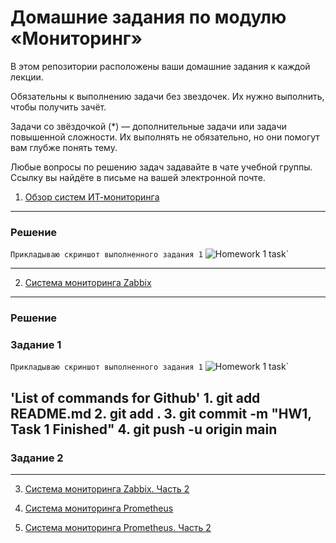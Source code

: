 # Домашние задания по модулю «Мониторинг»

В этом репозитории расположены ваши домашние задания к каждой лекции. 

Обязательны к выполнению задачи без звездочек. Их нужно выполнить, чтобы получить зачёт.

Задачи со звёздочкой (*) — дополнительные задачи или задачи повышенной сложности. Их выполнять не обязательно, но они помогут вам глубже понять тему.

Любые вопросы по решению задач задавайте в чате учебной группы. Ссылку вы найдёте в письме на вашей электронной почте.


1. [Обзор систем ИТ-мониторинга](hw-01.md)
---
### Решение

`Прикладываю скриншот выполненного задания 1`
![Homework 1 task](http://screenshot.alarislabs.com/2023_ib/image_20230813153514_f6a3b84c.png)`

---
2. [Система мониторинга Zabbix](hw-02.md)
---
### Решение

### Задание 1

`Прикладываю скриншот выполненного задания 1`
![Homework 1 task](http://screenshot.alarislabs.com/ib2024/image_20230822232750_7abd67e4.png)`

'List of commands for Github'
	1. git add README.md
	2. git add .
	3. git commit -m "HW1, Task 1 Finished"
	4. git push -u origin main
---
### Задание 2

---
3. [Система мониторинга Zabbix. Часть 2](hw-03.md)

4. [Система мониторинга Prometheus](hw-04.md)

5. [Система мониторинга Prometheus. Часть 2](hw-05.md)

